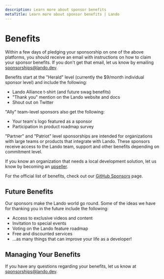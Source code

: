 ```yaml
---
description: Learn more about sponsor benefits
metaTitle: Learn more about sponsor benefits | Lando
---
```


# Benefits

Within a few days of pledging your sponsorship on one of the above platforms, you should receive an email with instructions on how to claim your sponsor benefits. If you don't get that email, let us know by emailing <sponsorships@lando.dev>.

Benefits start at the "Herald" level (currently the $9/month individual sponsor level) and include the following:

* Lando Alliance t-shirt (and future swag benefits)
* "Thank you" mention on the Lando website and docs
* Shout out on Twitter

"Ally" team-level sponsors also get the following:

* Your team's logo featured as a sponsor
* Participation in product roadmap survey

"Partner" and "Patriot" level sponsorships are intended for organizations with large teams or products that integrate with Lando. These sponsors receive access to the Lando team, support and other benefits depending on commitment level.

If you know an organization that needs a local development solution, let us know by becoming an [upseller](./upseller-intro.md).

For the official list of benefits, check out our [GitHub Sponsors](https://github.com/sponsors/lando) page.

## Future Benefits

Our sponsors make the Lando world go round. Some of the ideas we have for thanking you in the future include the following:

* Access to exclusive videos and content
* Invitation to special events
* Voting on the Lando feature roadmap
* Free and discounted services
* ...as many things that can improve your life as a developer!

## Managing Your Benefits

If you have any questions regarding your benefits, let us know at <sponsorships@lando.dev>.
